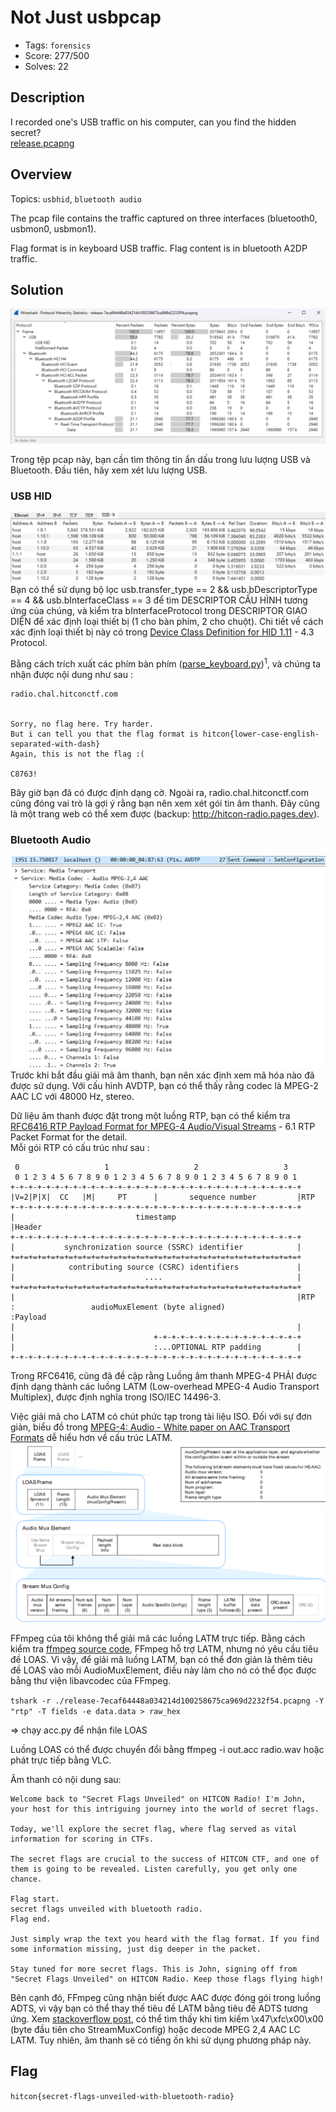 # Not Just usbpcap
- Tags: `forensics`
- Score: 277/500
- Solves: 22

## Description
I recorded one's USB traffic on his computer, can you find the hidden secret?  
[release.pcapng](release/release-7ecaf64448a034214d100258675ca969d2232f54.pcapng)

## Overview
Topics: `usbhid`, `bluetooth audio`

The pcap file contains the traffic captured on three interfaces (bluetooth0, usbmon0, usbmon1).

Flag format is in keyboard USB traffic.
Flag content is in bluetooth A2DP traffic.

## Solution

![Alt text](image.png)

Trong tệp pcap này, bạn cần tìm thông tin ẩn dấu trong lưu lượng USB và Bluetooth. Đầu tiên, hãy xem xét lưu lượng USB.

### USB HID
![Alt text](image-1.png)
Bạn có thể sử dụng bộ lọc usb.transfer_type == 2 && usb.bDescriptorType == 4 && usb.bInterfaceClass == 3 để tìm DESCRIPTOR CẤU HÌNH tương ứng của chúng, và kiểm tra bInterfaceProtocol trong DESCRIPTOR GIAO DIỆN để xác định loại thiết bị (1 cho bàn phím, 2 cho chuột). Chi tiết về cách xác định loại thiết bị này có trong [Device Class Definition for HID 1.11](https://www.usb.org/document-library/device-class-definition-hid-111) - 4.3 Protocol.

Bằng cách trích xuất các phím bàn phím ([parse_keyboard.py](https://github.com/KMANVK/hitcon-ctf-2023/blob/main/Foren/Not%20just%20pcap/parse_keyboard.py))<sup>1</sup>, và chúng ta nhận được nội dung như sau :
```
radio.chal.hitconctf.com


Sorry, no flag here. Try harder.
But i can tell you that the flag format is hitcon{lower-case-english-separated-with-dash}
Again, this is not the flag :(

C8763!
```

Bây giờ bạn đã có được định dạng cờ. Ngoài ra, radio.chal.hitconctf.com cũng đóng vai trò là gợi ý rằng bạn nên xem xét gói tin âm thanh. Đây cũng là một trang web có thể xem được  (backup: http://hitcon-radio.pages.dev).

### Bluetooth Audio
![Alt text](image-2.png)
Trước khi bắt đầu giải mã âm thanh, bạn nên xác định xem mã hóa nào đã được sử dụng. Với cấu hình AVDTP, bạn có thể thấy rằng codec là MPEG-2 AAC LC với 48000 Hz, stereo. 

Dữ liệu âm thanh được đặt trong một luồng RTP, bạn có thể kiểm tra [RFC6416 RTP Payload Format for MPEG-4 Audio/Visual Streams](https://datatracker.ietf.org/doc/html/rfc6416) - 6.1 RTP Packet Format for the detail.  
Mỗi gói RTP có cấu trúc như sau :
```
 0                   1                   2                   3
 0 1 2 3 4 5 6 7 8 9 0 1 2 3 4 5 6 7 8 9 0 1 2 3 4 5 6 7 8 9 0 1
+-+-+-+-+-+-+-+-+-+-+-+-+-+-+-+-+-+-+-+-+-+-+-+-+-+-+-+-+-+-+-+-+
|V=2|P|X|  CC   |M|     PT      |       sequence number         |RTP
+-+-+-+-+-+-+-+-+-+-+-+-+-+-+-+-+-+-+-+-+-+-+-+-+-+-+-+-+-+-+-+-+
|                           timestamp                           |Header
+-+-+-+-+-+-+-+-+-+-+-+-+-+-+-+-+-+-+-+-+-+-+-+-+-+-+-+-+-+-+-+-+
|           synchronization source (SSRC) identifier            |
+=+=+=+=+=+=+=+=+=+=+=+=+=+=+=+=+=+=+=+=+=+=+=+=+=+=+=+=+=+=+=+=+
|            contributing source (CSRC) identifiers             |
|                             ....                              |
+=+=+=+=+=+=+=+=+=+=+=+=+=+=+=+=+=+=+=+=+=+=+=+=+=+=+=+=+=+=+=+=+
|                                                               |RTP
:                 audioMuxElement (byte aligned)                :Payload
|                                                               |
|                               +-+-+-+-+-+-+-+-+-+-+-+-+-+-+-+-+
|                               :...OPTIONAL RTP padding        |
+-+-+-+-+-+-+-+-+-+-+-+-+-+-+-+-+-+-+-+-+-+-+-+-+-+-+-+-+-+-+-+-+
```

Trong RFC6416, cũng đã đề cập rằng Luồng âm thanh MPEG-4 PHẢI được định dạng thành các luồng LATM (Low-overhead MPEG-4 Audio Transport Multiplex), được định nghĩa trong ISO/IEC 14496-3.  

Việc giải mã cho LATM có chút phức tạp trong tài liệu ISO. Đối với sự đơn giản, biểu đồ trong [MPEG-4: Audio - White paper on AAC Transport Formats](https://www.mpeg.org/standards/MPEG-4/3/) dễ hiểu hơn về cấu trúc LATM.
![Alt text](image-3.png)

FFmpeg của tôi không thể giải mã các luồng LATM trực tiếp. Bằng cách kiểm tra [ffmpeg source code](https://github.com/FFmpeg/FFmpeg/blob/67cc7aaa51fcd781ac5920d3c739e28c81cbb0cb/libavcodec/aacdec.c#L481-L501), FFmpeg hỗ trợ LATM, nhưng nó yêu cầu tiêu đề LOAS. Vì vậy, để giải mã luồng LATM, bạn có thể đơn giản là thêm tiêu đề LOAS vào mỗi AudioMuxElement, điều này làm cho nó có thể đọc được bằng thư viện libavcodec của FFmpeg.  

`tshark -r ./release-7ecaf64448a034214d100258675ca969d2232f54.pcapng -Y "rtp" -T fields -e data.data > raw_hex` 

=> chạy acc.py để nhận file LOAS

Luồng LOAS có thể được chuyển đổi bằng ffmpeg -i out.acc radio.wav hoặc phát trực tiếp bằng VLC.

Âm thanh có nội dung sau:

```
Welcome back to "Secret Flags Unveiled" on HITCON Radio! I'm John, your host for this intriguing journey into the world of secret flags.

Today, we'll explore the secret flag, where flag served as vital information for scoring in CTFs.

The secret flags are crucial to the success of HITCON CTF, and one of them is going to be revealed. Listen carefully, you get only one chance.

Flag start.
secret flags unveiled with bluetooth radio.
Flag end.

Just simply wrap the text you heard with the flag format. If you find some information missing, just dig deeper in the packet.

Stay tuned for more secret flags. This is John, signing off from "Secret Flags Unveiled" on HITCON Radio. Keep those flags flying high!
```

Bên cạnh đó, FFmpeg cũng nhận biết được AAC được đóng gói trong luồng ADTS, vì vậy bạn có thể thay thế tiêu đề LATM bằng tiêu đề ADTS tương ứng. Xem [stackoverflow post](https://stackoverflow.com/questions/35915317/decode-mpeg-2-4-aac-lc-latm-bitstream-for-a2dp), có thể tìm thấy khi tìm kiếm \x47\xfc\x00\x00 (byte đầu tiên cho StreamMuxConfig) hoặc decode MPEG 2,4 AAC LC LATM. Tuy nhiên, âm thanh sẽ có tiếng ồn khi sử dụng phương pháp này.

## Flag

`hitcon{secret-flags-unveiled-with-bluetooth-radio}`
